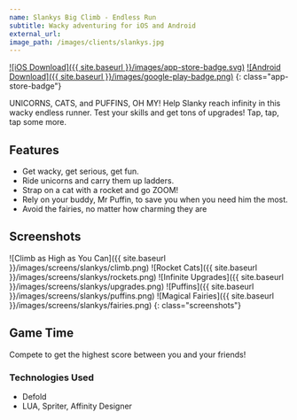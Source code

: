 ```yaml
---
name: Slankys Big Climb - Endless Run
subtitle: Wacky adventuring for iOS and Android
external_url:
image_path: /images/clients/slankys.jpg
---
```


[![iOS Download]({{ site.baseurl }}/images/app-store-badge.svg)](https://itunes.apple.com/us/app/slankys-big-climb-endless-run/id1280790074?mt=8)
[![Android Download]({{ site.baseurl }}/images/google-play-badge.png)](https://play.google.com/store/apps/details?id=com.base11studios.infiniteclimb&hl=en)
{: class="app-store-badge"}

UNICORNS, CATS, and PUFFINS, OH MY! Help Slanky reach infinity in this wacky endless runner. Test your skills and get tons of upgrades! Tap, tap, tap some more.

## Features

* Get wacky, get serious, get fun.
* Ride unicorns and carry them up ladders.
* Strap on a cat with a rocket and go ZOOM!
* Rely on your buddy, Mr Puffin, to save you when you need him the most.
* Avoid the fairies, no matter how charming they are

## Screenshots

![Climb as High as You Can]({{ site.baseurl }}/images/screens/slankys/climb.png)
![Rocket Cats]({{ site.baseurl }}/images/screens/slankys/rockets.png)
![Infinite Upgrades]({{ site.baseurl }}/images/screens/slankys/upgrades.png)
![Puffins]({{ site.baseurl }}/images/screens/slankys/puffins.png)
![Magical Fairies]({{ site.baseurl }}/images/screens/slankys/fairies.png)
{: class="screenshots"}

## Game Time

Compete to get the highest score between you and your friends!

### Technologies Used

* Defold
* LUA, Spriter, Affinity Designer
